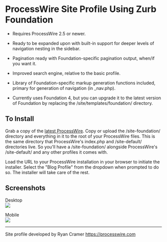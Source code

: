# ProcessWire Site Profile Using Zurb Foundation

- Requires ProcessWire 2.5 or newer. 

- Ready to be expanded upon with built-in support for deeper levels
  of navigation nesting in the sidebar.

- Pagination ready with Foundation-specific pagination output, when/if 
  you want it. 

- Improved search engine, relative to the basic profile. 

- Library of Foundation-specific markup generation functions included,
  primary for generation of navigation (in _nav.php).   
  
- Currently uses Foundation 4, but you can upgrade it to the latest 
  version of Foundation by replacing the /site/templates/foundation/
  directory. 


## To Install

Grab a copy of the [latest ProcessWire](http://processwire.com/download/).
Copy or upload the /site-foundation/ directory and everything in it to the root of
your ProcessWire files. This is the same directory that ProcessWire's index.php
and /site-default/ directories live. So you'll have a /site-foundation/ alongside
ProcessWire's /site-default/ and any other profiles it comes with.

Load the URL to your ProcessWire installation in your browser to initiate the installer.
Select the "Blog Profile" from the dropdown when prompted to do so. The installer will 
take care of the rest.

## Screenshots

Desktop  
<img src='https://raw.github.com/ryancramerdesign/FoundationSiteProfile/master/screenshot-desktop.jpg' />

Mobile  
<img src='https://raw.github.com/ryancramerdesign/FoundationSiteProfile/master/screenshot-mobile.jpg' />


------------

Site profile developed by Ryan Cramer
https://processwire.com 

